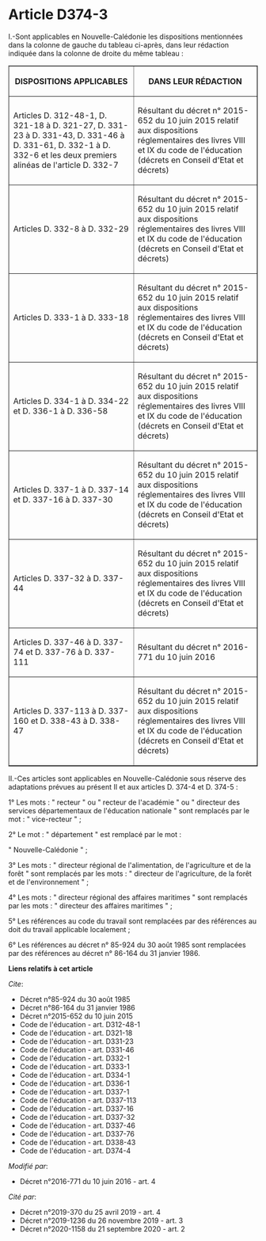# Article D374-3

I.-Sont applicables en Nouvelle-Calédonie les dispositions mentionnées dans la colonne de gauche du tableau ci-après, dans
leur rédaction indiquée dans la colonne de droite du même tableau : 

<table border="1">
    <tbody>
      <tr>
        <th>

DISPOSITIONS APPLICABLES 

</th>
        <th>

DANS LEUR RÉDACTION 

</th>
      </tr>
      <tr>
        <td align="left" valign="middle">

Articles D. 312-48-1, D. 321-18 à D. 321-27, D. 331-23 à D. 331-43, D. 331-46 à D. 331-61, D. 332-1 à D. 332-6 et les deux
premiers alinéas de l'article D. 332-7 

</td>
        <td valign="middle">

Résultant du décret n° 2015-652 du 10 juin 2015 relatif aux dispositions réglementaires des livres VIII et IX du code de
l'éducation (décrets en Conseil d'Etat et décrets) 

</td>
      </tr>
      <tr>
        <td align="left" valign="middle">

Articles D. 332-8 à D. 332-29 

</td>
        <td valign="middle">

Résultant du décret n° 2015-652 du 10 juin 2015 relatif aux dispositions réglementaires des livres VIII et IX du code de
l'éducation (décrets en Conseil d'Etat et décrets) 

</td>
      </tr>
      <tr>
        <td align="left" valign="middle">

Articles D. 333-1 à D. 333-18 

</td>
        <td valign="middle">

Résultant du décret n° 2015-652 du 10 juin 2015 relatif aux dispositions réglementaires des livres VIII et IX du code de
l'éducation (décrets en Conseil d'Etat et décrets) 

</td>
      </tr>
      <tr>
        <td align="left" valign="middle">

Articles D. 334-1 à D. 334-22 et D. 336-1 à D. 336-58 

</td>
        <td valign="middle">

Résultant du décret n° 2015-652 du 10 juin 2015 relatif aux dispositions réglementaires des livres VIII et IX du code de
l'éducation (décrets en Conseil d'Etat et décrets) 

</td>
      </tr>
      <tr>
        <td align="left" valign="middle">

Articles D. 337-1 à D. 337-14 et D. 337-16 à D. 337-30 

</td>
        <td valign="middle">

Résultant du décret n° 2015-652 du 10 juin 2015 relatif aux dispositions réglementaires des livres VIII et IX du code de
l'éducation (décrets en Conseil d'Etat et décrets) 

</td>
      </tr>
      <tr>
        <td align="left" valign="middle">

Articles D. 337-32 à D. 337-44 

</td>
        <td valign="middle">

Résultant du décret n° 2015-652 du 10 juin 2015 relatif aux dispositions réglementaires des livres VIII et IX du code de
l'éducation (décrets en Conseil d'Etat et décrets) 

</td>
      </tr>
      <tr>
        <td align="left" valign="middle">

Articles D. 337-46 à D. 337-74 et D. 337-76 à D. 337-111 

</td>
        <td valign="middle">

Résultant du décret n° 2016-771 du 10 juin 2016 

</td>
      </tr>
      <tr>
        <td align="left" valign="middle">

Articles D. 337-113 à D. 337-160 et D. 338-43 à D. 338-47 

</td>
        <td valign="middle">

Résultant du décret n° 2015-652 du 10 juin 2015 relatif aux dispositions réglementaires des livres VIII et IX du code de
l'éducation (décrets en Conseil d'Etat et décrets) 

</td>
      </tr>
    </tbody>
  </table>

II.-Ces articles sont applicables en Nouvelle-Calédonie sous réserve des adaptations prévues au présent II et aux articles D.
374-4 et D. 374-5 : 

1° Les mots : " recteur " ou " recteur de l'académie " ou " directeur des services départementaux de l'éducation nationale "
sont remplacés par le mot : " vice-recteur " ; 

2° Le mot : " département " est remplacé par le mot : 

" Nouvelle-Calédonie " ; 

3° Les mots : " directeur régional de l'alimentation, de l'agriculture et de la forêt " sont remplacés par les mots : "
directeur de l'agriculture, de la forêt et de l'environnement " ; 

4° Les mots : " directeur régional des affaires maritimes " sont remplacés par les mots : " directeur des affaires maritimes
" ; 

5° Les références au code du travail sont remplacées par des références au doit du travail applicable localement ; 

6° Les références au décret n° 85-924 du 30 août 1985 sont remplacées par des références au décret n° 86-164 du 31 janvier
1986.

**Liens relatifs à cet article**

_Cite_:

  - Décret n°85-924 du 30 août 1985
  - Décret n°86-164 du 31 janvier 1986
  - Décret n°2015-652 du 10 juin 2015
  - Code de l'éducation - art. D312-48-1
  - Code de l'éducation - art. D321-18
  - Code de l'éducation - art. D331-23
  - Code de l'éducation - art. D331-46
  - Code de l'éducation - art. D332-1
  - Code de l'éducation - art. D333-1
  - Code de l'éducation - art. D334-1
  - Code de l'éducation - art. D336-1
  - Code de l'éducation - art. D337-1
  - Code de l'éducation - art. D337-113
  - Code de l'éducation - art. D337-16
  - Code de l'éducation - art. D337-32
  - Code de l'éducation - art. D337-46
  - Code de l'éducation - art. D337-76
  - Code de l'éducation - art. D338-43
  - Code de l'éducation - art. D374-4

_Modifié par_:

  - Décret n°2016-771 du 10 juin 2016 - art. 4

_Cité par_:

  - Décret n°2019-370 du 25 avril 2019 - art. 4
  - Décret n°2019-1236 du 26 novembre 2019 - art. 3
  - Décret n°2020-1158 du 21 septembre 2020 - art. 2
